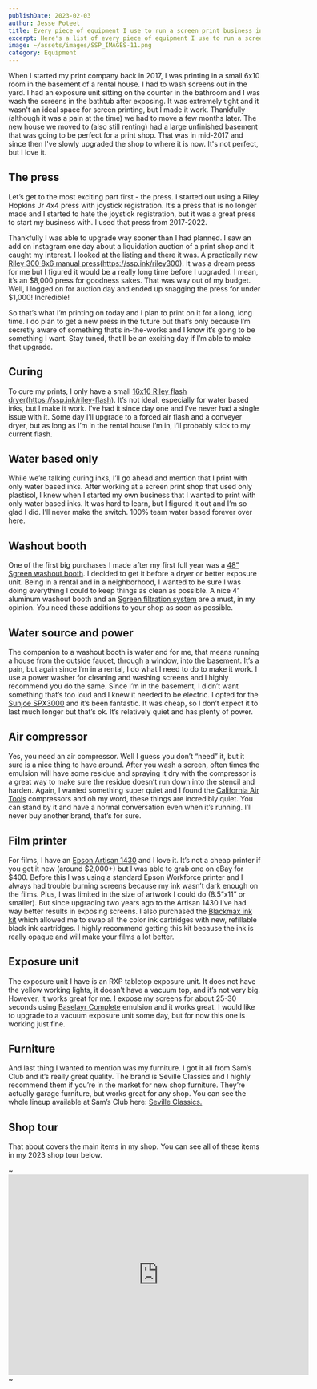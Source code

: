 ```yaml
---
publishDate: 2023-02-03
author: Jesse Poteet
title: Every piece of equipment I use to run a screen print business in my basement
excerpt: Here's a list of every piece of equipment I use to run a screen print business in my basement.
image: ~/assets/images/SSP_IMAGES-11.png
category: Equipment
---
```


When I started my print company back in 2017, I was printing in a small 6x10 room in the basement of a rental house. I had to wash screens out in the yard. I had an exposure unit sitting on the counter in the bathroom and I was wash the screens in the bathtub after exposing. It was extremely tight and it wasn't an ideal space for screen printing, but I made it work. Thankfully (although it was a pain at the time) we had to move a few months later. The new house we moved to (also still renting) had a large unfinished basement that was going to be perfect for a print shop. That was in mid-2017 and since then I've slowly upgraded the shop to where it is now. It's not perfect, but I love it. 

## The press
Let’s get to the most exciting part first - the press. I started out using a Riley Hopkins Jr 4x4 press with joystick registration. It’s a press that is no longer made and I started to hate the joystick registration, but it was a great press to start my business with. I used that press from 2017-2022. 

Thankfully I was able to upgrade way sooner than I had planned. I saw an add on instagram one day about a liquidation auction of a print shop and it caught my interest. I looked at the listing and there it was. A practically new [Riley 300 8x6 manual press](#)(https://ssp.ink/riley300). It was a dream press for me but I figured it would be a really long time before I upgraded. I mean, it’s an $8,000 press for goodness sakes. That was way out of my budget. Well, I logged on for auction day and ended up snagging the press for under $1,000! Incredible! 

So that’s what I’m printing on today and I plan to print on it for a long, long time. I do plan to get a new press in the future but that’s only because I’m secretly aware of something that’s in-the-works and I know it’s going to be something I want. Stay tuned, that’ll be an exciting day if I’m able to make that upgrade.

## Curing
To cure my prints, I only have a small [16x16 Riley flash dryer](#)(https://ssp.ink/riley-flash). It’s not ideal, especially for water based inks, but I make it work. I’ve had it since day one and I’ve never had a single issue with it. Some day I’ll upgrade to a forced air flash and a conveyer dryer, but as long as I’m in the rental house I’m in, I’ll probably stick to my current flash.

## Water based only
While we’re talking curing inks, I’ll go ahead and mention that I print with only water based inks. After working at a screen print shop that used only plastisol, I knew when I started my own business that I wanted to print with only water based inks. It was hard to learn, but I figured it out and I’m so glad I did. I’ll never make the switch. 100% team water based forever over here.

## Washout booth
One of the first big purchases I made after my first full year was a [48” Sgreen washout booth]([16x16%20Riley%20flash%20dryer](https://ssp.ink/riley-flash)). I decided to get it before a dryer or better exposure unit. Being in a rental and in a neighborhood, I wanted to be sure I was doing everything I could to keep things as clean as possible. A nice 4’ aluminum washout booth and an [Sgreen filtration system]([16x16%20Riley%20flash%20dryer](https://ssp.ink/riley-flash)) are a must, in my opinion. You need these additions to your shop as soon as possible.

## Water source and power
The companion to a washout booth is water and for me, that means running a house from the outside faucet, through a window, into the basement. It’s a pain, but again since I’m in a rental, I do what I need to do to make it work. I use a power washer for cleaning and washing screens and I highly recommend you do the same. Since I’m in the basement, I didn’t want something that’s too loud and I knew it needed to be electric. I opted for the [Sunjoe SPX3000](https://amzn.to/3yMOhM0) and it’s been fantastic. It was cheap, so I don’t expect it to last much longer but that’s ok. It’s relatively quiet and has plenty of power. 

## Air compressor
Yes, you need an air compressor. Well I guess you don’t “need” it, but it sure is a nice thing to have around. After you wash a screen, often times the emulsion will have some residue and spraying it dry with the compressor is a great way to make sure the residue doesn’t run down into the stencil and harden. Again, I wanted something super quiet and I found the [California Air Tools](https://amzn.to/3n4RyUA) compressors and oh my word, these things are incredibly quiet. You can stand by it and have a normal conversation even when it’s running. I’ll never buy another brand, that’s for sure.

## Film printer
For films, I have an [Epson Artisan 1430](https://amzn.to/3n0fHLQ) and I love it. It’s not a cheap printer if you get it new (around $2,000+) but I was able to grab one on eBay for $400. Before this I was using a standard Epson Workforce printer and I always had trouble burning screens because my ink wasn’t dark enough on the films. Plus, I was limited in the size of artwork I could do (8.5”x11” or smaller). But since upgrading two years ago to the Artisan 1430 I’ve had way better results in exposing screens. I also purchased the [Blackmax ink kit](https://amzn.to/3n0fHLQ) which allowed me to swap all the color ink cartridges with new, refillable black ink cartridges. I highly recommend getting this kit because the ink is really opaque and will make your films a lot better.

## Exposure unit
The exposure unit I have is an RXP tabletop exposure unit. It does not have the yellow working lights, it doesn’t have a vacuum top, and it’s not very big. However, it works great for me. I expose my screens for about 25-30 seconds using [Baselayr Complete](https://ssp.ink/emulsion) emulsion and it works great. I would like to upgrade to a vacuum exposure unit some day, but for now this one is working just fine.

## Furniture
And last thing I wanted to mention was my furniture. I got it all from Sam’s Club and it’s really great quality. The brand is Seville Classics and I highly recommend them if you’re in the market for new shop furniture. They’re actually garage furniture, but works great for any shop. You can see the whole lineup available at Sam’s Club here: [Seville Classics.](https://www.samsclub.com/s/seville%20classics)

## Shop tour
That about covers the main items in my shop. You can see all of these items in my 2023 shop tour below.


~<iframe width="600" height="400" src="https://www.youtube.com/embed/J5q61XINLuU" frameborder="0" allow="accelerometer; autoplay; encrypted-media; gyroscope; picture-in-picture" allowfullscreen>~~</iframe>~
